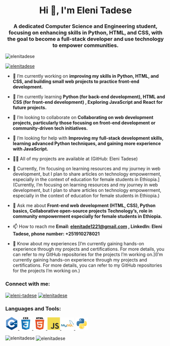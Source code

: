 <h1 align="center">Hi 👋, I'm Eleni Tadese</h1>
<h3 align="center">A dedicated Computer Science and Engineering student, focusing on enhancing skills in Python, HTML, and CSS, with the goal to become a full-stack developer and use technology to empower communities.</h3>

<p align="left"> <img src="https://komarev.com/ghpvc/?username=elenitadese&label=Profile%20views&color=0e75b6&style=flat" alt="elenitadese" /> </p>

<p align="left"> <a href="https://github.com/ryo-ma/github-profile-trophy"><img src="https://github-profile-trophy.vercel.app/?username=elenitadese" alt="elenitadese" /></a> </p>

- 🔭 I’m currently working on **improving my skills in Python, HTML, and CSS, and building small web projects to practice front-end development.**

- 🌱 I’m currently learning **Python (for back-end development), HTML and CSS (for front-end development) , Exploring JavaScript and React for future projects.**

- 👯 I’m looking to collaborate on **Collaborating on web development projects, particularly those focusing on front-end development or community-driven tech initiatives.**

- 🤝 I’m looking for help with **Improving my full-stack development skills, learning advanced Python techniques, and gaining more experience with JavaScript.**

- 👨‍💻 All of my projects are available at (GitHub: Eleni Tadese)

- 📝 Currently, I’m focusing on learning resources and my journey in web development, but I plan to share articles on technology empowerment, especially in the context of education for female students in Ethiopia.](Currently, I’m focusing on learning resources and my journey in web development, but I plan to share articles on technology empowerment, especially in the context of education for female students in Ethiopia.)

- 💬 Ask me about **Front-end web development (HTML, CSS), Python basics, Collaborative open-source projects Technology’s, role in community empowerment especially for female students in Ethiopia.**

- 📫 How to reach me **Email: elenitade1221@gmail.com , LinkedIn: Eleni Tadese, phone number: +251910278021**

- 📄 Know about my experiences [I’m currently gaining hands-on experience through my projects and certifications. For more details, you can refer to my GitHub repositories for the projects I’m working on.](I’m currently gaining hands-on experience through my projects and certifications. For more details, you can refer to my GitHub repositories for the projects I’m working on.)

<h3 align="left">Connect with me:</h3>
<p align="left">
<a href="https://linkedin.com/in/eleni-tadese" target="blank"><img align="center" src="https://raw.githubusercontent.com/rahuldkjain/github-profile-readme-generator/master/src/images/icons/Social/linked-in-alt.svg" alt="eleni-tadese" height="30" width="40" /></a>
<a href="https://codeforces.com/profile/elenitadese" target="blank"><img align="center" src="https://raw.githubusercontent.com/rahuldkjain/github-profile-readme-generator/master/src/images/icons/Social/codeforces.svg" alt="elenitadese" height="30" width="40" /></a>
</p>

<h3 align="left">Languages and Tools:</h3>
<p align="left"> <a href="https://www.w3schools.com/cpp/" target="_blank" rel="noreferrer"> <img src="https://raw.githubusercontent.com/devicons/devicon/master/icons/cplusplus/cplusplus-original.svg" alt="cplusplus" width="40" height="40"/> </a> <a href="https://www.w3schools.com/css/" target="_blank" rel="noreferrer"> <img src="https://raw.githubusercontent.com/devicons/devicon/master/icons/css3/css3-original-wordmark.svg" alt="css3" width="40" height="40"/> </a> <a href="https://www.w3.org/html/" target="_blank" rel="noreferrer"> <img src="https://raw.githubusercontent.com/devicons/devicon/master/icons/html5/html5-original-wordmark.svg" alt="html5" width="40" height="40"/> </a> <a href="https://developer.mozilla.org/en-US/docs/Web/JavaScript" target="_blank" rel="noreferrer"> <img src="https://raw.githubusercontent.com/devicons/devicon/master/icons/javascript/javascript-original.svg" alt="javascript" width="40" height="40"/> </a> <a href="https://www.mysql.com/" target="_blank" rel="noreferrer"> <img src="https://raw.githubusercontent.com/devicons/devicon/master/icons/mysql/mysql-original-wordmark.svg" alt="mysql" width="40" height="40"/> </a> <a href="https://www.python.org" target="_blank" rel="noreferrer"> <img src="https://raw.githubusercontent.com/devicons/devicon/master/icons/python/python-original.svg" alt="python" width="40" height="40"/> </a> </p>

<p><img align="left" src="https://github-readme-stats.vercel.app/api/top-langs?username=elenitadese&show_icons=true&locale=en&layout=compact" alt="elenitadese" /></p>

<p>&nbsp;<img align="center" src="https://github-readme-stats.vercel.app/api?username=elenitadese&show_icons=true&locale=en" alt="elenitadese" /></p>
